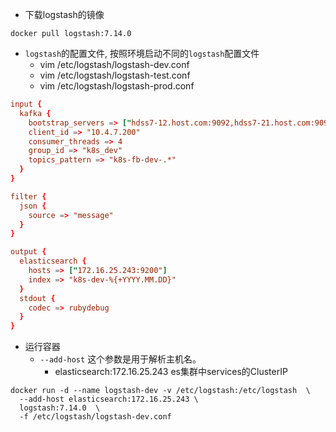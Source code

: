

- 下载logstash的镜像
``` shell
docker pull logstash:7.14.0
```
- `logstash`的配置文件, 按照环境启动不同的`logstash`配置文件
  - vim /etc/logstash/logstash-dev.conf
  - vim /etc/logstash/logstash-test.conf
  - vim /etc/logstash/logstash-prod.conf
``` conf
input {
  kafka {
    bootstrap_servers => ["hdss7-12.host.com:9092,hdss7-21.host.com:9092,hdss7-22.host.com:9092"]
    client_id => "10.4.7.200"
    consumer_threads => 4
    group_id => "k8s_dev"
    topics_pattern => "k8s-fb-dev-.*"
  }
}

filter {
  json {
    source => "message"
  }
}

output {
  elasticsearch {
    hosts => ["172.16.25.243:9200"]
    index => "k8s-dev-%{+YYYY.MM.DD}"
  }
  stdout {
    codec => rubydebug
  }
}

```
- 运行容器
  - `--add-host` 这个参数是用于解析主机名。
    - elasticsearch:172.16.25.243 es集群中services的ClusterIP
``` shell
docker run -d --name logstash-dev -v /etc/logstash:/etc/logstash  \
  --add-host elasticsearch:172.16.25.243 \
  logstash:7.14.0  \
  -f /etc/logstash/logstash-dev.conf
```

